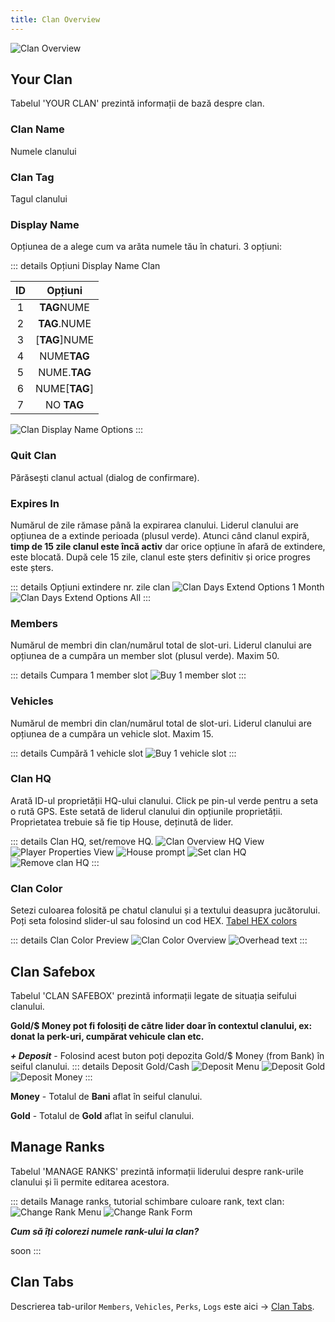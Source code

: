 ```yaml
---
title: Clan Overview
---
```


<Image src="https://i.imgur.com/y435KfS.png" alt="Clan Overview" />

## Your Clan

Tabelul 'YOUR CLAN' prezintă informații de bază despre clan.

### Clan Name

Numele clanului

### Clan Tag

Tagul clanului

### Display Name

Opțiunea de a alege cum va arăta numele tău în chaturi. 3 opțiuni:

::: details Opțiuni Display Name Clan

| ID | Opțiuni |
| :-: | :-----------: |
| 1 | <strong>TAG</strong>NUME |
| 2 | <strong>TAG</strong>.NUME |
| 3 | [<strong>TAG</strong>]NUME |
| 4 | NUME<strong>TAG</strong> |
| 5 | NUME.<strong>TAG</strong> |
| 6 | NUME[<strong>TAG</strong>] |
| 7 | NO <strong>TAG</strong> |

<Image src="https://i.imgur.com/ldjTqA7.png" alt="Clan Display Name Options" />
:::

### Quit Clan

Părăsești clanul actual (dialog de confirmare).

### Expires In

Numărul de zile rămase până la expirarea clanului. Liderul clanului are opțiunea de a extinde perioada (plusul verde). Atunci când clanul expiră, **timp de 15 zile clanul este încă activ** dar orice opțiune în afară de extindere, este blocată. După cele 15 zile, clanul este șters definitiv și orice progres este șters.

::: details Opțiuni extindere nr. zile clan
<Image src="https://i.imgur.com/EMtDudO.png" alt="Clan Days Extend Options 1 Month" />
<Image src="https://i.imgur.com/z7QP5Fp.png" alt="Clan Days Extend Options All" />
:::

### Members

Numărul de membri din clan/numărul total de slot-uri. Liderul clanului are opțiunea de a cumpăra un member slot (plusul verde). Maxim 50.

::: details Cumpara 1 member slot
<Image src="https://i.imgur.com/z7yvPUa.png" alt="Buy 1 member slot" />
:::

### Vehicles 

Numărul de membri din clan/numărul total de slot-uri. Liderul clanului are opțiunea de a cumpăra un vehicle slot. Maxim 15.

::: details Cumpără 1 vehicle slot
<Image src="https://i.imgur.com/IEkIjVb.png" alt="Buy 1 vehicle slot" />
:::

### Clan HQ 

Arată ID-ul proprietății HQ-ului clanului. Click pe pin-ul verde pentru a seta o rută GPS. Este setată de liderul clanului din opțiunile proprietății. Proprietatea trebuie să fie tip House, deținută de lider.

::: details Clan HQ, set/remove HQ.
<Image src="https://i.imgur.com/3GYhEjn.png" alt="Clan Overview HQ View" />
<Image src="https://i.imgur.com/GMk5P7U.png" alt="Player Properties View" />
<Image src="https://i.imgur.com/h2RB0tB.png" alt="House prompt" />
<Image src="https://i.imgur.com/wH2tXCe.png" alt="Set clan HQ" />
<Image src="https://i.imgur.com/pMFX6Hb.png" alt="Remove clan HQ" />
:::

### Clan Color 

Setezi culoarea folosită pe chatul clanului și a textului deasupra jucătorului. Poți seta folosind slider-ul sau folosind un cod HEX. [Tabel HEX colors](https://g.co/kgs/N3HCJj)

::: details Clan Color Preview
<Image src="https://i.imgur.com/S183vbf.png" alt="Clan Color Overview" />
<Image src="https://i.imgur.com/93sRUYt.png" alt="Overhead text" />
:::

## Clan Safebox

Tabelul 'CLAN SAFEBOX' prezintă informații legate de situația seifului clanului.

**Gold/$ Money pot fi folosiți de către lider doar în contextul clanului, ex: donat la perk-uri, cumpărat vehicule clan etc.**

_**+ Deposit**_ - Folosind acest buton poți depozita Gold/$ Money (from Bank) în seiful clanului.
::: details Deposit Gold/Cash
<Image src="https://i.imgur.com/Hj0s1KE.png" alt="Deposit Menu" />
<Image src="https://i.imgur.com/WgyChJ2.png" alt="Deposit Gold" />
<Image src="https://i.imgur.com/rxryBDl.png" alt="Deposit Money" />
:::

**Money** - Totalul de **<Color hex="#4a853e">Bani</Color>** aflat în seiful clanului.

**Gold** - Totalul de **<Color hex="#FFD700">Gold</Color>** aflat în seiful clanului.

## Manage Ranks

Tabelul 'MANAGE RANKS' prezintă informații liderului despre rank-urile clanului și îi permite editarea acestora.

::: details Manage ranks, tutorial schimbare culoare rank, text clan:
<Image src="https://i.imgur.com/UMVEPxU.png" alt="Change Rank Menu" />
<Image src="https://i.imgur.com/kEsSM14.png" alt="Change Rank Form" />

_**Cum să îți colorezi numele rank-ului la clan?**_

soon
:::

## Clan Tabs

Descrierea tab-urilor `Members`, `Vehicles`, `Perks`, `Logs` este aici -> [Clan Tabs](/clans/tabs.md).

